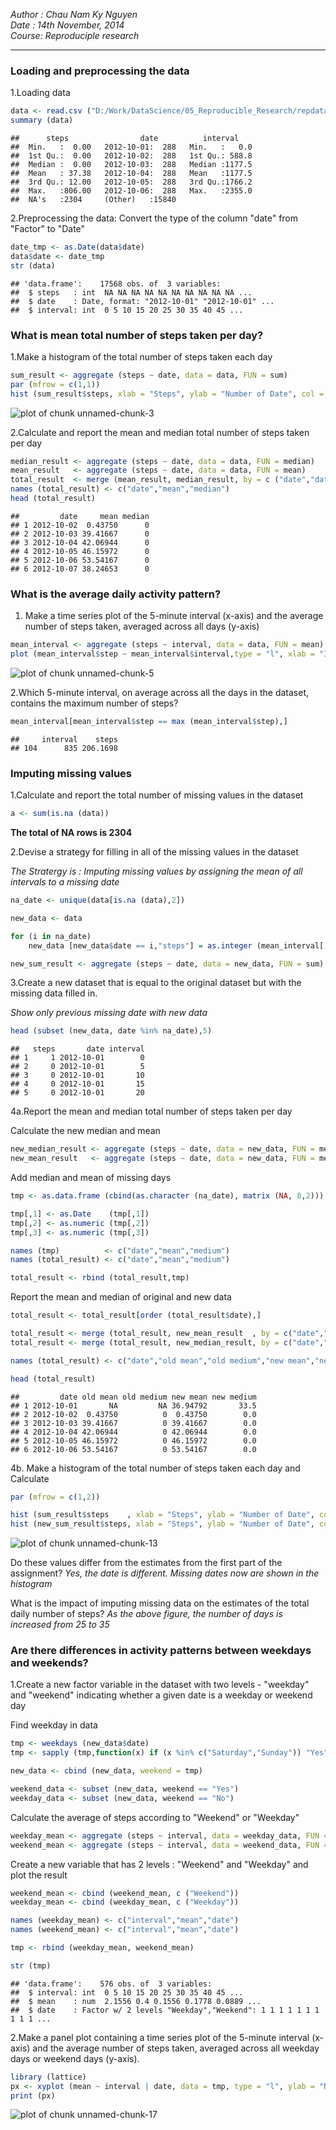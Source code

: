 *Author : Chau Nam Ky Nguyen*  
*Date : 14th November, 2014*  
*Course: Reproduciple research* 

---------------------------------------------------------

### Loading and preprocessing the data

1.Loading data


```r
data <- read.csv ("D:/Work/DataScience/05_Reproducible_Research/repdata-data-activity/activity.csv")
summary (data)
```

```
##      steps                date          interval     
##  Min.   :  0.00   2012-10-01:  288   Min.   :   0.0  
##  1st Qu.:  0.00   2012-10-02:  288   1st Qu.: 588.8  
##  Median :  0.00   2012-10-03:  288   Median :1177.5  
##  Mean   : 37.38   2012-10-04:  288   Mean   :1177.5  
##  3rd Qu.: 12.00   2012-10-05:  288   3rd Qu.:1766.2  
##  Max.   :806.00   2012-10-06:  288   Max.   :2355.0  
##  NA's   :2304     (Other)   :15840
```
2.Preprocessing the data: Convert the type of the column "date" from "Factor" to "Date"

```r
date_tmp <- as.Date(data$date)
data$date <- date_tmp 
str (data)
```

```
## 'data.frame':	17568 obs. of  3 variables:
##  $ steps   : int  NA NA NA NA NA NA NA NA NA NA ...
##  $ date    : Date, format: "2012-10-01" "2012-10-01" ...
##  $ interval: int  0 5 10 15 20 25 30 35 40 45 ...
```

### What is mean total number of steps taken per day?

1.Make a histogram of the total number of steps taken each day


```r
sum_result <- aggregate (steps ~ date, data = data, FUN = sum)
par (mfrow = c(1,1))
hist (sum_result$steps, xlab = "Steps", ylab = "Number of Date", col = "Blue", main = "")
```

![plot of chunk unnamed-chunk-3](figure/unnamed-chunk-3-1.png) 

2.Calculate and report the mean and median total number of steps taken per day


```r
median_result <- aggregate (steps ~ date, data = data, FUN = median)
mean_result   <- aggregate (steps ~ date, data = data, FUN = mean)
total_result  <- merge (mean_result, median_result, by = c ("date","date"))
names (total_result) <- c("date","mean","median")
head (total_result)
```

```
##         date     mean median
## 1 2012-10-02  0.43750      0
## 2 2012-10-03 39.41667      0
## 3 2012-10-04 42.06944      0
## 4 2012-10-05 46.15972      0
## 5 2012-10-06 53.54167      0
## 6 2012-10-07 38.24653      0
```


### What is the average daily activity pattern?

1. Make a time series plot of the 5-minute interval (x-axis) and the average number of steps taken, averaged across all days (y-axis)


```r
mean_interval <- aggregate (steps ~ interval, data = data, FUN = mean)
plot (mean_interval$step ~ mean_interval$interval,type = "l", xlab = "Interval", ylab = "Average Step", col = "Green")
```

![plot of chunk unnamed-chunk-5](figure/unnamed-chunk-5-1.png) 


2.Which 5-minute interval, on average across all the days in the dataset, contains the maximum number of steps?


```r
mean_interval[mean_interval$step == max (mean_interval$step),]
```

```
##     interval    steps
## 104      835 206.1698
```

### Imputing missing values

1.Calculate and report the total number of missing values in the dataset


```r
a <- sum(is.na (data))
```

**The total of NA rows is 2304**  

2.Devise a strategy for filling in all of the missing values in the dataset

*The Stratergy is : Imputing missing values by assigning the mean of all intervals to a missing date*


```r
na_date <- unique(data[is.na (data),2])

new_data <- data

for (i in na_date) 
    new_data [new_data$date == i,"steps"] = as.integer (mean_interval[,2])

new_sum_result <- aggregate (steps ~ date, data = new_data, FUN = sum)
```
3.Create a new dataset that is equal to the original dataset but with the missing data filled in.

*Show only previous missing date with new data*


```r
head (subset (new_data, date %in% na_date),5)
```

```
##   steps       date interval
## 1     1 2012-10-01        0
## 2     0 2012-10-01        5
## 3     0 2012-10-01       10
## 4     0 2012-10-01       15
## 5     0 2012-10-01       20
```


4a.Report the mean and median total number of steps taken per day

Calculate the new median and mean 


```r
new_median_result <- aggregate (steps ~ date, data = new_data, FUN = median)
new_mean_result   <- aggregate (steps ~ date, data = new_data, FUN = mean)
```

Add median and mean of missing days


```r
tmp <- as.data.frame (cbind(as.character (na_date), matrix (NA, 8,2)))

tmp[,1] <- as.Date    (tmp[,1])
tmp[,2] <- as.numeric (tmp[,2])
tmp[,3] <- as.numeric (tmp[,3])

names (tmp)          <- c("date","mean","medium")
names (total_result) <- c("date","mean","medium")

total_result <- rbind (total_result,tmp)
```

Report the mean and median of original and new data


```r
total_result <- total_result[order (total_result$date),]

total_result <- merge (total_result, new_mean_result  , by = c("date","date"))
total_result <- merge (total_result, new_median_result, by = c("date","date"))

names (total_result) <- c("date","old mean","old medium","new mean","new medium")

head (total_result)
```

```
##         date old mean old medium new mean new medium
## 1 2012-10-01       NA         NA 36.94792       33.5
## 2 2012-10-02  0.43750          0  0.43750        0.0
## 3 2012-10-03 39.41667          0 39.41667        0.0
## 4 2012-10-04 42.06944          0 42.06944        0.0
## 5 2012-10-05 46.15972          0 46.15972        0.0
## 6 2012-10-06 53.54167          0 53.54167        0.0
```

4b. Make a histogram of the total number of steps taken each day and Calculate  


```r
par (mfrow = c(1,2))

hist (sum_result$steps    , xlab = "Steps", ylab = "Number of Date", col = "Blue", main = "Original")
hist (new_sum_result$steps, xlab = "Steps", ylab = "Number of Date", col = "Cyan", main = "New")
```

![plot of chunk unnamed-chunk-13](figure/unnamed-chunk-13-1.png) 

Do these values differ from the estimates from the first part of the assignment? 
*Yes, the date is different. Missing dates now are shown in the histogram*

What is the impact of imputing missing data on the estimates of the total daily number of steps?
*As the above figure, the number of days is increased from 25 to 35*


### Are there differences in activity patterns between weekdays and weekends?

1.Create a new factor variable in the dataset with two levels - "weekday" and "weekend" indicating whether a given date is a weekday or weekend day

Find weekday in data


```r
tmp <- weekdays (new_data$date)
tmp <- sapply (tmp,function(x) if (x %in% c("Saturday","Sunday")) "Yes" else "No")

new_data <- cbind (new_data, weekend = tmp)

weekend_data <- subset (new_data, weekend == "Yes")
weekday_data <- subset (new_data, weekend == "No")
```

Calculate the average of steps according to "Weekend" or "Weekday"


```r
weekday_mean <- aggregate (steps ~ interval, data = weekday_data, FUN = mean)
weekend_mean <- aggregate (steps ~ interval, data = weekend_data, FUN = mean)
```

Create a new variable that has 2 levels : "Weekend" and "Weekday" and plot the result


```r
weekend_mean <- cbind (weekend_mean, c ("Weekend")) 
weekday_mean <- cbind (weekday_mean, c ("Weekday"))

names (weekday_mean) <- c("interval","mean","date")
names (weekend_mean) <- c("interval","mean","date")

tmp <- rbind (weekday_mean, weekend_mean)

str (tmp)
```

```
## 'data.frame':	576 obs. of  3 variables:
##  $ interval: int  0 5 10 15 20 25 30 35 40 45 ...
##  $ mean    : num  2.1556 0.4 0.1556 0.1778 0.0889 ...
##  $ date    : Factor w/ 2 levels "Weekday","Weekend": 1 1 1 1 1 1 1 1 1 1 ...
```

2.Make a panel plot containing a time series plot of the 5-minute interval (x-axis) and the average number of steps taken, averaged across all weekday days or weekend days (y-axis). 


```r
library (lattice)
px <- xyplot (mean ~ interval | date, data = tmp, type = "l", ylab = "Number of Steps", xlab = "Interval", layout = c(1,2))
print (px)
```

![plot of chunk unnamed-chunk-17](figure/unnamed-chunk-17-1.png) 

